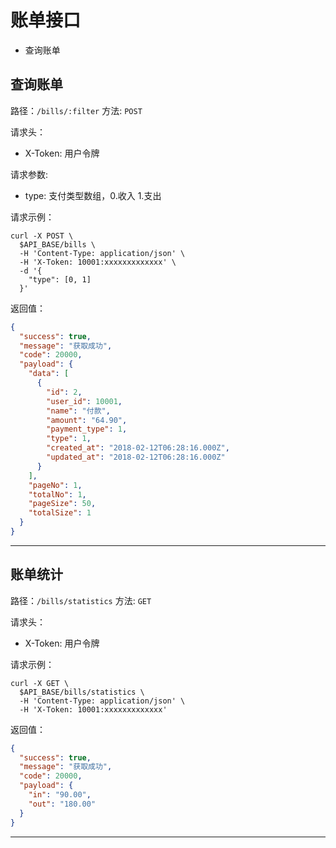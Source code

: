 # 账单接口

* 查询账单

## 查询账单

路径：`/bills/:filter`
方法: `POST`

请求头：

* X-Token: 用户令牌

请求参数:

* type: 支付类型数组，0.收入 1.支出

请求示例：

```shell
curl -X POST \
  $API_BASE/bills \
  -H 'Content-Type: application/json' \
  -H 'X-Token: 10001:xxxxxxxxxxxxx' \
  -d '{
    "type": [0, 1]
  }'
```

返回值：

```json
{
  "success": true,
  "message": "获取成功",
  "code": 20000,
  "payload": {
    "data": [
      {
        "id": 2,
        "user_id": 10001,
        "name": "付款",
        "amount": "64.90",
        "payment_type": 1,
        "type": 1,
        "created_at": "2018-02-12T06:28:16.000Z",
        "updated_at": "2018-02-12T06:28:16.000Z"
      }
    ],
    "pageNo": 1,
    "totalNo": 1,
    "pageSize": 50,
    "totalSize": 1
  }
}
```

---
## 账单统计

路径：`/bills/statistics`
方法: `GET`

请求头：

* X-Token: 用户令牌

请求示例：

```shell
curl -X GET \
  $API_BASE/bills/statistics \
  -H 'Content-Type: application/json' \
  -H 'X-Token: 10001:xxxxxxxxxxxxx'
```

返回值：

```json
{
  "success": true,
  "message": "获取成功",
  "code": 20000,
  "payload": {
    "in": "90.00",
    "out": "180.00"
  }
}
```

---
